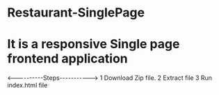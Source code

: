 # Restaurant-SinglePage
# It is a responsive Single page frontend application
 <----------Steps----------->
1 Download Zip file.
2 Extract file
3 Run index.html file
